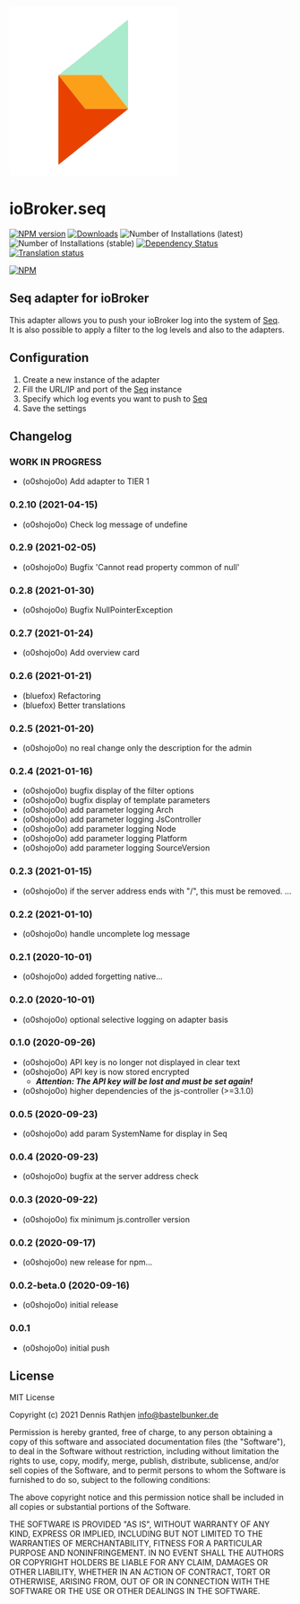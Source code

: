 ![Logo](admin/seq.png)

# ioBroker.seq

[![NPM version](http://img.shields.io/npm/v/iobroker.seq.svg?dummy=unused)](https://www.npmjs.com/package/iobroker.seq)
[![Downloads](https://img.shields.io/npm/dm/iobroker.seq.svg?dummy=unused)](https://www.npmjs.com/package/iobroker.seq)
![Number of Installations (latest)](https://iobroker.live/badges/seq-installed.svg?dummy=0.2.7)
![Number of Installations (stable)](https://iobroker.live/badges/seq-stable.svg?dummy=0.2.7)
[![Dependency Status](https://img.shields.io/david/o0shojo0o/iobroker.seq.svg)](https://david-dm.org/o0shojo0o/iobroker.seq)
[![Translation status](https://weblate.iobroker.net/widgets/adapters/-/seq/svg-badge.svg)](https://weblate.iobroker.net/engage/adapters/?utm_source=widget)

[![NPM](https://nodei.co/npm/iobroker.seq.png?downloads=true)](https://nodei.co/npm/iobroker.seq/)

## Seq adapter for ioBroker

This adapter allows you to push your ioBroker log into the system of [Seq](https://datalust.co/seq).  
It is also possible to apply a filter to the log levels and also to the adapters.

## Configuration

1. Create a new instance of the adapter
2. Fill the URL/IP and port of the [Seq](https://datalust.co/seq) instance
3. Specify which log events you want to push to [Seq](https://datalust.co/seq)
4. Save the settings

## Changelog

<!--
 https://github.com/AlCalzone/release-script#usage
    npm run release minor -- --all 0.9.8 -> 0.10.0
    npm run release patch -- --all 0.9.8 -> 0.9.9
    npm run release prerelease beta -- --all v0.2.1 -> v0.2.2-beta.0
	Placeholder for the next version (at the beginning of the line):
	### __WORK IN PROGRESS__
-->

### **WORK IN PROGRESS**

- (o0shojo0o) Add adapter to TIER 1

### 0.2.10 (2021-04-15)

- (o0shojo0o) Check log message of undefine

### 0.2.9 (2021-02-05)

- (o0shojo0o) Bugfix 'Cannot read property common of null'

### 0.2.8 (2021-01-30)

- (o0shojo0o) Bugfix NullPointerException

### 0.2.7 (2021-01-24)

- (o0shojo0o) Add overview card

### 0.2.6 (2021-01-21)

- (bluefox) Refactoring
- (bluefox) Better translations

### 0.2.5 (2021-01-20)

- (o0shojo0o) no real change only the description for the admin

### 0.2.4 (2021-01-16)

- (o0shojo0o) bugfix display of the filter options
- (o0shojo0o) bugfix display of template parameters
- (o0shojo0o) add parameter logging Arch
- (o0shojo0o) add parameter logging JsController
- (o0shojo0o) add parameter logging Node
- (o0shojo0o) add parameter logging Platform
- (o0shojo0o) add parameter logging SourceVersion

### 0.2.3 (2021-01-15)

- (o0shojo0o) if the server address ends with "/", this must be removed. …

### 0.2.2 (2021-01-10)

- (o0shojo0o) handle uncomplete log message

### 0.2.1 (2020-10-01)

- (o0shojo0o) added forgetting native...

### 0.2.0 (2020-10-01)

- (o0shojo0o) optional selective logging on adapter basis

### 0.1.0 (2020-09-26)

- (o0shojo0o) API key is no longer not displayed in clear text
- (o0shojo0o) API key is now stored encrypted
  - **_Attention: The API key will be lost and must be set again!_**
- (o0shojo0o) higher dependencies of the js-controller (>=3.1.0)

### 0.0.5 (2020-09-23)

- (o0shojo0o) add param SystemName for display in Seq

### 0.0.4 (2020-09-23)

- (o0shojo0o) bugfix at the server address check

### 0.0.3 (2020-09-22)

- (o0shojo0o) fix minimum js.controller version

### 0.0.2 (2020-09-17)

- (o0shojo0o) new release for npm...

### 0.0.2-beta.0 (2020-09-16)

- (o0shojo0o) initial release

### 0.0.1

- (o0shojo0o) initial push

## License

MIT License

Copyright (c) 2021 Dennis Rathjen <info@bastelbunker.de>

Permission is hereby granted, free of charge, to any person obtaining a copy
of this software and associated documentation files (the "Software"), to deal
in the Software without restriction, including without limitation the rights
to use, copy, modify, merge, publish, distribute, sublicense, and/or sell
copies of the Software, and to permit persons to whom the Software is
furnished to do so, subject to the following conditions:

The above copyright notice and this permission notice shall be included in all
copies or substantial portions of the Software.

THE SOFTWARE IS PROVIDED "AS IS", WITHOUT WARRANTY OF ANY KIND, EXPRESS OR
IMPLIED, INCLUDING BUT NOT LIMITED TO THE WARRANTIES OF MERCHANTABILITY,
FITNESS FOR A PARTICULAR PURPOSE AND NONINFRINGEMENT. IN NO EVENT SHALL THE
AUTHORS OR COPYRIGHT HOLDERS BE LIABLE FOR ANY CLAIM, DAMAGES OR OTHER
LIABILITY, WHETHER IN AN ACTION OF CONTRACT, TORT OR OTHERWISE, ARISING FROM,
OUT OF OR IN CONNECTION WITH THE SOFTWARE OR THE USE OR OTHER DEALINGS IN THE
SOFTWARE.

